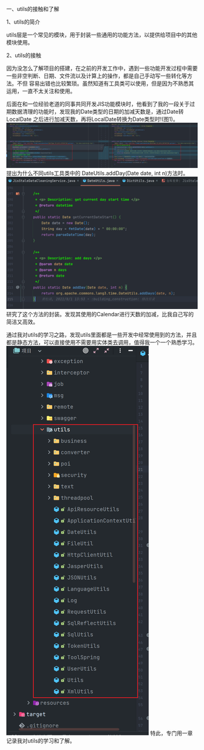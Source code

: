 一、utils的接触和了解

1、utils的简介

utils层是一个常见的模块，用于封装一些通用的功能方法，以提供给项目中的其他模块使用。

2、utils的接触

因为没怎么了解项目的搭建，在之前的开发工作中，遇到一些功能开发过程中需要一些非空判断、日期、文件流以及计算上的操作，都是自己手动写一些转化等方法。不但
容易出错也比较繁琐。虽然知道有工具类可以使用，但是因为不熟悉其运用，一直不太关注和使用。

后面在和一位经验老道的同事共同开发JIS功能模块时，他看到了我的一段关于过期数据清理的功能时，发现我的Date类型的日期的加减天数是，通过Date转LocalDate
之后进行加减天数，再将LocalDate转换为Date类型时!(图1)。
![](../img/img1/1.png)
提出为什么不同utils工具类中的 DateUtils.addDay(Date date, int n)方法时。
![](../img/img1/2.png)
研究了这个方法的封装。发现其使用的Calendar进行天数的加减，比我自己写的简洁又高效。

通过我对utils的学习之路，发现utils里面都是一些开发中经常使用到的方法，并且都是静态方法，可以直接使用不需要用实体类去调用，值得我一个一个熟悉学习。
![](../img/img1/3.png)
特此，专门用一章记录我对utils的学习和了解。

